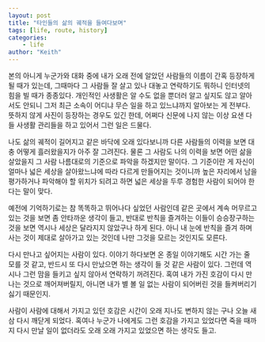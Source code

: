 ```yaml
---
layout: post
title: "타인들의 삶의 궤적을 들여다보며"
tags: [life, route, history]
categories:
    - life
author: "Keith"
---
```


본의 아니게 누군가와 대화 중에 내가 오래 전에 알았던 사람들의 이름이 간혹 등장하게 될 때가 있는데, 그때마다 그 사람들 잘 살고 있나 대놓고 연락하기도 뭐하니 인터넷의 힘을 빌 때가 종종있다. 개인적인 사생활은 알 수도 없을 뿐더러 알고 싶지도 않고 알아서도 안되니 그저 최근 소속이 어디냐 무슨 일을 하고 있느냐까지 알아보는 게 전부다. 뜻하지 않게 사진이 등장하는 경우도 있긴 한데, 어쩌다 신문에 나지 않는 이상 요샌 다들 사생활 관리들을 하고 있어서 그런 일은 드물다.

나도 삶의 궤적이 길어지고 같은 바닥에 오래 있다보니까 다른 사람들의 이력을 보면 대충 어떻게 흘러왔을지가 아주 잘 그려진다. 물론 그 사람도 나의 이력을 보면 어떤 삶을 살았을지 그 사람 나름대로의 기준으로 파악을 하겠지만 말이다. 그 기준이란 게 자신이 얼마나 넓은 세상을 살아왔느냐에 따라 다르게 만들어지는 것이니까 높은 자리에서 남을 평가하거나 파악해야 할 위치가 되려고 하면 넓은 세상을 두루 경험한 사람이 되어야 한다는 말이 맞다.

예전에 기억하기로는 참 똑똑하고 뛰어나다 싶었던 사람인데 같은 곳에서 계속 머무르고 있는 것을 보면 좀 안타까운 생각이 들고, 반대로 반칙을 즐겨하는 이들이 승승장구하는 것을 보면 역시나 세상은 달라지지 않았구나 하게 된다. 아니 내 눈에 반칙을 즐겨 하며 사는 것이 제대로 살아가고 있는 것인데 나만 그것을 모르는 것인지도 모른다. 

다시 만나고 싶어지는 사람이 있다. 이야기 하다보면 온 종일 이야기해도 시간 가는 줄 모를 것 같고, 반드시 또 다시 만났으면 하는 생각이 들 것 같은 사람이 있다. 그런데 역시나 그런 맘을 들키고 싶지 않아서 연락하기 꺼려진다. 혹여 내가 가진 호감이 다시 만나는 것으로 깨어져버릴지, 아니면 내가 별 볼 일 없는 사람이 되어버린 것을 들켜버리기 싫기 때문인지. 

사람이 사람에 대해서 가지고 있던 호감은 시간이 오래 지나도 변하지 않는 구나 오늘 새삼 다시 깨닫게 되었다. 혹여나 누군가 나에게도 그런 호감을 가지고 있었다면 죽을 때까지 다시 만날 일이 없더라도 오래 오래 가지고 있었으면 하는 생각도 들고.